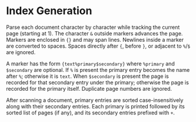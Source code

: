 # Index Generation

Parse each document character by character while tracking the current page
(starting at 1). The character `&` outside markers advances the page.
Markers are enclosed in `{}` and may span lines. Newlines inside a marker
are converted to spaces. Spaces directly after `{`, before `}`, or adjacent
to `%`/`$` are ignored.

A marker has the form `{text%primary$secondary}` where `%primary` and
`$secondary` are optional. If `%` is present the primary entry becomes the
name after `%`; otherwise it is `text`. When `$secondary` is present the
page is recorded for that secondary entry under the primary; otherwise the
page is recorded for the primary itself. Duplicate page numbers are ignored.

After scanning a document, primary entries are sorted case-insensitively
along with their secondary entries. Each primary is printed followed by its
sorted list of pages (if any), and its secondary entries prefixed with `+`.
